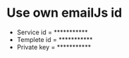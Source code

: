 <h1>Use own emailJs id</h1>
<ul>
<li>Service id = ***********</li>
<li>Templete id = ***********</li>
<li>Private key = ***********</li>
</ul>